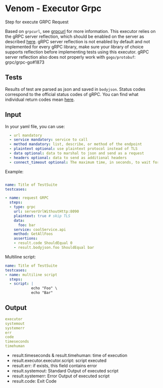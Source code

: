 # Venom - Executor Grpc

Step for execute GRPC Request

Based on `grpcurl`, see [grpcurl](https://github.com/fullstorydev/grpcurl) for more information.
This executor relies on the gRPC server reflection, which should be enabled on the server as described 
[here](https://github.com/grpc/grpc/blob/master/doc/server-reflection.md). 
gRPC server reflection is not enabled by default and not implemented for every gRPC library,
make sure your library of choice supports reflection before implementing tests using this executor.
gRPC server reflection also does not properly work with `gogo/protobuf`: grpc/grpc-go#1873

## Tests

Results of test are parsed as json and saved in `bodyjson`. Status codes correspond 
to the official status codes of gRPC.
You can find what individual return codes mean [here](https://github.com/grpc/grpc/blob/master/doc/statuscodes.md).

## Input

In your yaml file, you can use:

```yaml
  - url mandatory
  - service mandatory: service to call
  - method mandatory: list, describe, or method of the endpoint
  - plaintext optional: use plaintext protocol instead of TLS
  - data optional: data to marshal to json and send as a request
  - headers optional: data to send as additional headers
  - connect_timeout optional: The maximum time, in seconds, to wait for connection to be established. Defaults to 10 seconds.
```

Example:

```yaml

name: Title of TestSuite
testcases:

- name: request GRPC
  steps:
  - type: grpc
    url: serverUrlWithoutHttp:8090
    plaintext: true # skip TLS
    data:
      foo: bar
    service: coolService.api
    method: GetAllFoos
    assertions:
    - result.code ShouldEqual 0
    - result.bodyjson.foo ShouldEqual bar

```

Multiline script:

```yaml
name: Title of TestSuite
testcases:
- name: multiline script
  steps:
  - script: |
            echo "Foo" \
            echo "Bar"
```

## Output

```yaml
executor
systemout
systemerr
err
code
timeseconds
timehuman
```

- result.timeseconds & result.timehuman: time of execution
- result.executor.executor.script: script executed
- result.err: if exists, this field contains error
- result.systemout: Standard Output of executed script
- result.systemerr: Error Output of executed script
- result.code: Exit Code
